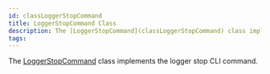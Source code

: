 ```yaml
---
id: classLoggerStopCommand
title: LoggerStopCommand Class
description: The [LoggerStopCommand](classLoggerStopCommand) class implements the logger stop CLI command.
tags:
---
```

The [LoggerStopCommand](classLoggerStopCommand) class implements the logger stop CLI command.





